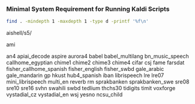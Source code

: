 ### Minimal System Requirement for Running Kaldi Scripts
```bash
find . -mindepth 1 -maxdepth 1 -type d -printf '%f\n'
```


aishell/s5/

ami

an4
apiai_decode
aspire
aurora4
babel
babel_multilang
bn_music_speech
callhome_egyptian
chime1
chime2
chime3
chime4
cifar
csj
fame
farsdat
fisher_callhome_spanish
fisher_english
fisher_swbd
gale_arabic
gale_mandarin
gp
hkust
hub4_spanish
iban
librispeech
lre
lre07
mini_librispeech
multi_en
reverb
rm
sprakbanken
sprakbanken_swe
sre08
sre10
sre16
svhn
swahili
swbd
tedlium
thchs30
tidigits
timit
voxforge
vystadial_cz
vystadial_en
wsj
yesno
ncsu_child

